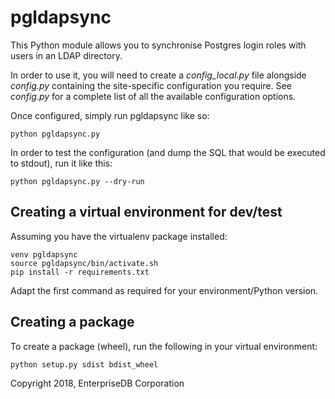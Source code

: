 # pgldapsync

This Python module allows you to synchronise Postgres login roles
with users in an LDAP directory.

In order to use it, you will need to create a _config_local.py_ 
file alongside _config.py_ containing the site-specific 
configuration you require. See _config.py_ for a complete list
of all the available configuration options.

Once configured, simply run pgldapsync like so:

    python pgldapsync.py
    
In order to test the configuration (and dump the SQL that would
be executed to stdout), run it like this:

    python pgldapsync.py --dry-run

## Creating a virtual environment for dev/test

Assuming you have the virtualenv package installed:

    venv pgldapsync
    source pgldapsync/bin/activate.sh
    pip install -r requirements.txt
    
Adapt the first command as required for your environment/Python
version.

## Creating a package

To create a package (wheel), run the following in your virtual 
environment:

    python setup.py sdist bdist_wheel

Copyright 2018, EnterpriseDB Corporation